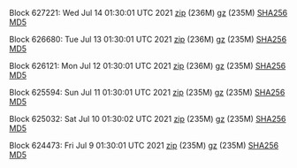 Block 627221: Wed Jul 14 01:30:01 UTC 2021 [zip](https://files.01coin.io/mainnet/2021-07-14/bootstrap.dat.zip) (236M) [gz](https://files.01coin.io/mainnet/2021-07-14/bootstrap.dat.tar.gz) (235M) [SHA256](https://files.01coin.io/mainnet/2021-07-14/sha256.txt) [MD5](https://files.01coin.io/mainnet/2021-07-14/md5.txt)

Block 626680: Tue Jul 13 01:30:01 UTC 2021 [zip](https://files.01coin.io/mainnet/2021-07-13/bootstrap.dat.zip) (236M) [gz](https://files.01coin.io/mainnet/2021-07-13/bootstrap.dat.tar.gz) (235M) [SHA256](https://files.01coin.io/mainnet/2021-07-13/sha256.txt) [MD5](https://files.01coin.io/mainnet/2021-07-13/md5.txt)

Block 626121: Mon Jul 12 01:30:01 UTC 2021 [zip](https://files.01coin.io/mainnet/2021-07-12/bootstrap.dat.zip) (236M) [gz](https://files.01coin.io/mainnet/2021-07-12/bootstrap.dat.tar.gz) (235M) [SHA256](https://files.01coin.io/mainnet/2021-07-12/sha256.txt) [MD5](https://files.01coin.io/mainnet/2021-07-12/md5.txt)

Block 625594: Sun Jul 11 01:30:01 UTC 2021 [zip](https://files.01coin.io/mainnet/2021-07-11/bootstrap.dat.zip) (235M) [gz](https://files.01coin.io/mainnet/2021-07-11/bootstrap.dat.tar.gz) (235M) [SHA256](https://files.01coin.io/mainnet/2021-07-11/sha256.txt) [MD5](https://files.01coin.io/mainnet/2021-07-11/md5.txt)

Block 625032: Sat Jul 10 01:30:02 UTC 2021 [zip](https://files.01coin.io/mainnet/2021-07-10/bootstrap.dat.zip) (235M) [gz](https://files.01coin.io/mainnet/2021-07-10/bootstrap.dat.tar.gz) (235M) [SHA256](https://files.01coin.io/mainnet/2021-07-10/sha256.txt) [MD5](https://files.01coin.io/mainnet/2021-07-10/md5.txt)

Block 624473: Fri Jul  9 01:30:01 UTC 2021 [zip](https://files.01coin.io/mainnet/2021-07-09/bootstrap.dat.zip) (235M) [gz](https://files.01coin.io/mainnet/2021-07-09/bootstrap.dat.tar.gz) (235M) [SHA256](https://files.01coin.io/mainnet/2021-07-09/sha256.txt) [MD5](https://files.01coin.io/mainnet/2021-07-09/md5.txt)
